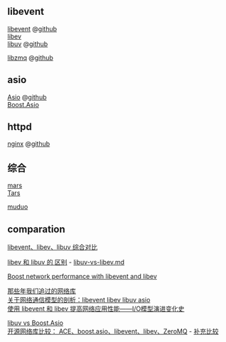
## libevent

[libevent](http://libevent.org/) @[github](https://github.com/libevent/libevent)  
[libev](http://libev.schmorp.de/)  
[libuv](http://libuv.org/) @[github](https://github.com/libuv/libuv)  

[libzmq](http://zeromq.org/) @[github](https://github.com/zeromq/libzmq)  

## asio

[Asio](http://think-async.com/) @[github](https://github.com/chriskohlhoff/asio)  
[Boost.Asio](https://www.boost.org/doc/libs/1_66_0/doc/html/boost_asio.html)  

## httpd

[nginx](http://nginx.org/) @[github](https://github.com/nginx/nginx)  

## 综合

[mars](https://github.com/Tencent/mars)  
[Tars](https://github.com/TarsCloud/Tars)  

[muduo](https://github.com/chenshuo/muduo/)  

## comparation

[libevent、libev、libuv 综合对比](https://blog.csdn.net/lijinqi1987/article/details/71214974)  

[libev 和 libuv 的 区别](https://gist.github.com/robbie-cao/d541add02a44e5eb7949f5d7b4a0a68f) - [libuv-vs-libev.md](https://gist.github.com/andreybolonin/2413da76f088e2c5ab04df53f07659ea)  

[Boost network performance with libevent and libev](https://www.ibm.com/developerworks/aix/library/au-libev/index.html)  

[那些年我们追过的网络库](https://bbs.avplayer.org/t/topic/654)  
[关于网络通信模型的剖析：libevent libev libuv asio](http://blog.csdn.net/tgxallen/article/details/71083779)  
[使用 libevent 和 libev 提高网络应用性能——I/O模型演进变化史](http://blog.csdn.net/hguisu/article/details/38638183)  

[libuv vs Boost.Asio](http://landcareweb.com/questions/1050/libuvyu-boost-asioxiang-bi-ru-he)  
[开源网络库比较： ACE、boost.asio、libevent、libev、ZeroMQ](https://blog.csdn.net/woshiyuanlei/article/details/47153371) - [补充比较](https://blog.csdn.net/libaineu2004/article/details/43670931)
